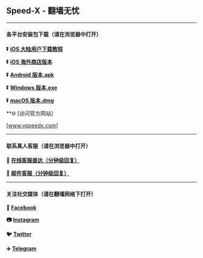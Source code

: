 ## Speed-X - 翻墙无忧 #
- - - -
#### 各平台安装包下载（请在浏览器中打开）

**:arrow_double_down: [iOS 大陆用户下载教程](https://lets-contact.onelink.me/0dzS/3my1vynb)** 

**:arrow_double_down: [iOS 海外商店版本](https://lets-contact.onelink.me/0dzS/5zggrqgp)**

**:arrow_double_down: [Android 版本.apk](https://lets-contact.onelink.me/0dzS/i809x9ah)**

**:arrow_double_down: [Windows 版本.exe](https://lets-contact.onelink.me/0dzS/rin2hr10)**

**:arrow_double_down: [macOS 版本.dmg](https://lets-contact.onelink.me/0dzS/ec04g6tl)**

**:globe_with_meridians: [访问官方网站]

[www.vspeedx.com]
- - - -
#### 联系真人客服（请在浏览器中打开）

**:speech_balloon: [在线客服直达（分钟级回复）](https://u.z8n.net/AHbQ0a)**

**:e-mail: [邮件客服（分钟级回复）](mailto:letsvpn@rbox.me)**
- - - -
#### 关注社交媒体（请在翻墙网络下打开）
**:couple: [Facebook](https://www.facebook.com/letsvpn/)** 

**:camera: [Instagram](https://www.instagram.com/letsvpn/)**

**:bird: [Twitter](https://twitter.com/letsvpn)** 

**:airplane: [Telegram](http://t.me/letsvpn11)**
###
